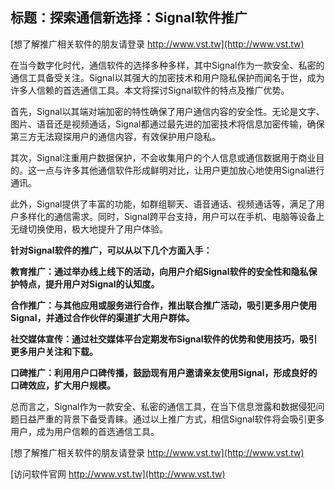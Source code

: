 ## **标题：探索通信新选择：Signal软件推广**

[想了解推广相关软件的朋友请登录 http://www.vst.tw](http://www.vst.tw)

在当今数字化时代，通信软件的选择多种多样，其中Signal作为一款安全、私密的通信工具备受关注。Signal以其强大的加密技术和用户隐私保护而闻名于世，成为许多人信赖的首选通信工具。本文将探讨Signal软件的特点及推广优势。

首先，Signal以其端对端加密的特性确保了用户通信内容的安全性。无论是文字、图片、语音还是视频通话，Signal都通过最先进的加密技术将信息加密传输，确保第三方无法窥探用户的通信内容，有效保护用户隐私。

其次，Signal注重用户数据保护，不会收集用户的个人信息或通信数据用于商业目的。这一点与许多其他通信软件形成鲜明对比，让用户更加放心地使用Signal进行通讯。

此外，Signal提供了丰富的功能，如群组聊天、语音通话、视频通话等，满足了用户多样化的通信需求。同时，Signal跨平台支持，用户可以在手机、电脑等设备上无缝切换使用，极大地提升了用户体验。

**针对Signal软件的推广，可以从以下几个方面入手：**

**教育推广：通过举办线上线下的活动，向用户介绍Signal软件的安全性和隐私保护特点，提升用户对Signal的认知度。**

**合作推广：与其他应用或服务进行合作，推出联合推广活动，吸引更多用户使用Signal，并通过合作伙伴的渠道扩大用户群体。**

**社交媒体宣传：通过社交媒体平台定期发布Signal软件的优势和使用技巧，吸引更多用户关注和下载。**

**口碑推广：利用用户口碑传播，鼓励现有用户邀请亲友使用Signal，形成良好的口碑效应，扩大用户规模。**

总而言之，Signal作为一款安全、私密的通信工具，在当下信息泄露和数据侵犯问题日益严重的背景下备受青睐。通过以上推广方式，相信Signal软件将会吸引更多用户，成为用户信赖的首选通信工具。

[想了解推广相关软件的朋友请登录 http://www.vst.tw](http://www.vst.tw)


[访问软件官网 http://www.vst.tw](http://www.vst.tw)
